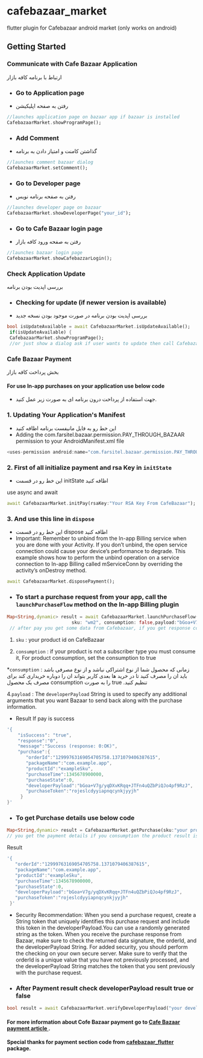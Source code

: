 # cafebazaar_market  
  
flutter plugin for Cafebazaar android market (only works on android)  
  
## Getting Started  

### Communicate with Cafe Bazaar Application
ارتباط با برنامه کافه بازار

* ###  Go to Application page
 * رفتن به صفحه اپلیکیشن
```dart  
//launches application page on bazaar app if bazaar is installed  
CafebazaarMarket.showProgramPage();  
```  
  
* ###  Add Comment 
* گذاشتن کامنت و امتیاز دادن به برنامه 
```dart  
//launches comment bazaar dialog  
CafebazaarMarket.setComment();  
```  
  
* ###  Go to Developer page  
* رفتن به صفحه برنامه نویس 
```dart  
//launches developer page on bazaar  
CafebazaarMarket.showDeveloperPage("your_id");  
```  
  
* ###   Go to Cafe Bazaar login page  
* رفتن به صفحه ورود کافه بازار
```dart  
//launches bazaar login page  
CafebazaarMarket.showCafebazzarLogin();  
```  
### Check Application Update 
 بررسی اپدیت بودن برنامه
* ###  Checking for update (if newer version is available)  
* بررسی اپدیت بودن  برنامه در صورت موجود بودن نسخه جدید
```dart  
bool isUpdateAvailable = await CafebazaarMarket.isUpdateAvailable();  
 if(isUpdateAvailable) {  
 CafebazaarMarket.showProgramPage();  
 //or just show a dialog ask if user wants to update then call CafebazaarMarket.showProgramPage();  }  
```
### Cafe Bazaar Payment
بخش پرداخت کافه بازار
#### For use In-app purchases on your application use below code
* جهت استفاده از پرداخت درون برنامه ای به صورت زیر عمل کنید.

### 1. Updating Your Application's Manifest
* این خط رو به فایل مانیفست برنامه اظافه کنید
* Adding the com.farsitel.bazaar.permission.PAY_THROUGH_BAZAAR permission to your AndroidManifest.xml file
```dart
<uses-permission android:name="com.farsitel.bazaar.permission.PAY_THROUGH_BAZAAR" />
```

### 2. First of all initialize payment and rsa Key in `initState`
* این خط رو در قسمت initState اظافه کنید

use async and await
```dart
await CafebazaarMarket.initPay(rsaKey:"Your RSA Key From CafeBazaar");
```
### 3. And use this line in `dispose`
* این خط رو در قسمت dispose اظافه کنید
* Important: Remember to unbind from the In-app Billing service when you are done with your Activity. If you don’t unbind, the open service connection could cause your device’s performance to degrade. This example shows how to perform the unbind operation on a service connection to In-app Billing called mServiceConn by overriding the activity’s onDestroy method.
```dart
await CafebazaarMarket.disposePayment();
```

* ### To start a purchase request from your app, call the `launchPurchaseFlow` method on the In-app Billing plugin
```dart
Map<String,dynamic> result = await CafebazaarMarket.launchPurchaseFlow(
                        sku: "wm2", consumption: false,payload:"bGoa+V7g/yqDXvKRqq+JTFn4uQZbPiQJo4pf9RzJ");
 // after pay you get some data from Cafebazaar, if you get response code -1005 the payment is canceled by the user and  if get code 0  the payment is Success

```
1. `sku` : your product id on CafeBazaar

2. `consumption` : if your product is not a subscriber type you must consume it, For product consumption, set the consumption to true

 *`consumption` : 
 زمانی که محصول شما از نوع اشتراکی نباشد و از نوع مصرفی باشد باید ان را مصرف کنید تا در خرید ها بعدی کاربر بتواند ان را دوباره خریداری کند برای مصرف یک محصول
 consumption 
 را به صورت 
 true 
 .تنظیم کنید

4.`payload` : The `developerPayload` String is used to specify any additional arguments that you want Bazaar to send back along with the purchase information.


* Result If pay is success
```dart
'{
    "isSuccess": "true",
    "response":"0",
    "message":"Success (response: 0:OK)",
    "purchase":{
       "orderId":"12999763169054705758.1371079406387615",
       "packageName":"com.example.app",
       "productId":"exampleSku",
       "purchaseTime":1345678900000,
       "purchaseState":0,
       "developerPayload":"bGoa+V7g/yqDXvKRqq+JTFn4uQZbPiQJo4pf9RzJ",
       "purchaseToken":"rojeslcdyyiapnqcynkjyyjh"
     }
}'
````


* ### To get Purchase details use below code
```dart
Map<String,dynamic> result = CafebazaarMarket.getPurchase(sku:"your product sku") // you can find sku(product id) in your application in-app section
// you get the payment details if you consumption the product result is null
```

Result
```dart
'{
   "orderId":"12999763169054705758.1371079406387615",
   "packageName":"com.example.app",
   "productId":"exampleSku",
   "purchaseTime":1345678900000,
   "purchaseState":0,
   "developerPayload":"bGoa+V7g/yqDXvKRqq+JTFn4uQZbPiQJo4pf9RzJ",
   "purchaseToken":"rojeslcdyyiapnqcynkjyyjh"
 }'
````

* Security Recommendation: When you send a purchase request, create a String token that uniquely identifies this purchase request and include this token in the developerPayload.You can use a randomly generated string as the token. When you receive the purchase response from Bazaar, make sure to check the returned data signature, the orderId, and the developerPayload String. For added security, you should perform the checking on your own secure server. Make sure to verify that the orderId is a unique value that you have not previously processed, and the developerPayload String matches the token that you sent previously with the purchase request.
* ### After Payment result check developerPayload result true or false
```dart
bool result = await CafebazaarMarket.verifyDeveloperPayload("your developerPayload");
```
#### For more information about Cofe Bazaar payment go to [Cafe Bazaar payment article ](https://developers.cafebazaar.ir/fa/docs/iab/).
#### Special thanks for payment section code from [cafebazaar_flutter](https://pub.dev/packages/cafebazaar_flutter) package.
